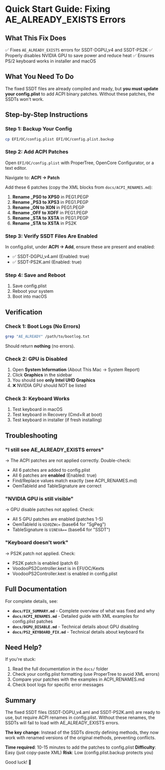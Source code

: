 # Quick Start Guide: Fixing AE_ALREADY_EXISTS Errors

## What This Fix Does

✅ Fixes `AE_ALREADY_EXISTS` errors for SSDT-DGPU_v4 and SSDT-PS2K
✅ Properly disables NVIDIA GPU to save power and reduce heat
✅ Ensures PS/2 keyboard works in installer and macOS

## What You Need To Do

The fixed SSDT files are already compiled and ready, but **you must update your config.plist** to add ACPI binary patches. Without these patches, the SSDTs won't work.

## Step-by-Step Instructions

### Step 1: Backup Your Config

```bash
cp EFI/OC/config.plist EFI/OC/config.plist.backup
```

### Step 2: Add ACPI Patches

Open `EFI/OC/config.plist` with ProperTree, OpenCore Configurator, or a text editor.

Navigate to: **ACPI → Patch**

Add these 6 patches (copy the XML blocks from `docs/ACPI_RENAMES.md`):

1. **Rename _PS0 to XPS0** in PEG1.PEGP
2. **Rename _PS3 to XPS3** in PEG1.PEGP  
3. **Rename _ON to XON** in PEG1.PEGP
4. **Rename _OFF to XOFF** in PEG1.PEGP
5. **Rename _STA to XSTA** in PEG1.PEGP
6. **Rename _STA to XSTA** in PS2K

### Step 3: Verify SSDT Files Are Enabled

In config.plist, under **ACPI → Add**, ensure these are present and enabled:
- ✅ SSDT-DGPU_v4.aml (Enabled: true)
- ✅ SSDT-PS2K.aml (Enabled: true)

### Step 4: Save and Reboot

1. Save config.plist
2. Reboot your system
3. Boot into macOS

## Verification

### Check 1: Boot Logs (No Errors)

```bash
grep "AE_ALREADY" /path/to/bootlog.txt
```

Should return **nothing** (no errors).

### Check 2: GPU is Disabled

1. Open **System Information** (About This Mac → System Report)
2. Click **Graphics** in the sidebar
3. You should see **only Intel UHD Graphics**
4. ❌ NVIDIA GPU should NOT be listed

### Check 3: Keyboard Works

1. Test keyboard in macOS
2. Test keyboard in Recovery (Cmd+R at boot)
3. Test keyboard in installer (if fresh installing)

## Troubleshooting

### "I still see AE_ALREADY_EXISTS errors"

→ The ACPI patches are not applied correctly. Double-check:
- All 6 patches are added to config.plist
- All 6 patches are **enabled** (Enabled: true)
- Find/Replace values match exactly (see ACPI_RENAMES.md)
- OemTableId and TableSignature are correct

### "NVIDIA GPU is still visible"

→ GPU disable patches not applied. Check:
- All 5 GPU patches are enabled (patches 1-5)
- OemTableId is `U2dQZWc=` (base64 for "SgPeg")
- TableSignature is `U1NEVA==` (base64 for "SSDT")

### "Keyboard doesn't work"

→ PS2K patch not applied. Check:
- PS2K patch is enabled (patch 6)
- VoodooPS2Controller.kext is in EFI/OC/Kexts
- VoodooPS2Controller.kext is enabled in config.plist

## Full Documentation

For complete details, see:

- **`docs/FIX_SUMMARY.md`** - Complete overview of what was fixed and why
- **`docs/ACPI_RENAMES.md`** - Detailed guide with XML examples for config.plist patches
- **`docs/DGPU_DISABLE.md`** - Technical details about GPU disabling
- **`docs/PS2_KEYBOARD_FIX.md`** - Technical details about keyboard fix

## Need Help?

If you're stuck:

1. Read the full documentation in the `docs/` folder
2. Check your config.plist formatting (use ProperTree to avoid XML errors)
3. Compare your patches with the examples in ACPI_RENAMES.md
4. Check boot logs for specific error messages

## Summary

The fixed SSDT files (SSDT-DGPU_v4.aml and SSDT-PS2K.aml) are ready to use, but require ACPI renames in config.plist. Without these renames, the SSDTs will fail to load with AE_ALREADY_EXISTS errors.

**The key change**: Instead of the SSDTs directly defining methods, they now work with renamed versions of the original methods, preventing conflicts.

**Time required**: 10-15 minutes to add the patches to config.plist
**Difficulty**: Easy (just copy-paste XML)
**Risk**: Low (config.plist.backup protects you)

Good luck! 🚀
